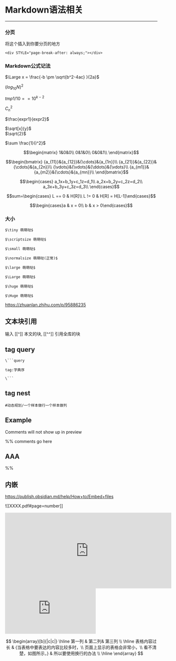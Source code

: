 # Markdown语法相关

---


### 分页

将这个插入到你要分页的地方
```
<div STYLE="page-break-after: always;"></div>  
```




### Markdown公式记法

$\Large x = \frac{-b \pm \sqrt{b^2-4ac} }{2a}$

$(log_{10}N)^2$

$tmp1/10 == 10^{k-2}$

$C_n^2$  

$\frac{expr1}{expr2}$

$\sqrt[x]{y}$  
$\sqrt{2}$

$\sum \frac{1}{i^2}$

$$\begin{matrix}
1&0&0\\
0&1&0\\
0&0&1\\
\end{matrix}$$



$$\begin{bmatrix}
{a_{11}}&{a_{12}}&{\cdots}&{a_{1n}}\\
{a_{21}}&{a_{22}}&{\cdots}&{a_{2n}}\\
{\vdots}&{\vdots}&{\ddots}&{\vdots}\\
{a_{m1}}&{a_{m2}}&{\cdots}&{a_{mn}}\\
\end{bmatrix}$$


$$\begin{cases}
a_1x+b_1y+c_1z=d_1\\
a_2x+b_2y+c_2z=d_2\\
a_3x+b_3y+c_3z=d_3\\
\end{cases}$$

$$sum=\begin{cases} L == 0 & H[R]\\
L != 0 & H[R] = H[L-1]\end{cases}$$


$$\begin{cases}a & x = 0\\ 
b & x > 0\end{cases}$$

### 大小
```text
$\tiny 萌萌哒$

$\scriptsize 萌萌哒$

$\small 萌萌哒$

$\normalsize 萌萌哒(正常)$

$\large 萌萌哒$

$\Large 萌萌哒$

$\huge 萌萌哒$

$\Huge 萌萌哒$
```


https://zhuanlan.zhihu.com/p/95886235


## 文本块引用
输入 \[\[^\]\] 本文的块,  \[\[^^\]\] 引用全库的块


## tag query
```
\```query

tag:字典序

\```
```


## tag nest
```
#动态规划/一个样本做行一个样本做列
```

## Example
 Comments will not show up in preview
 
 %%
 comments go here
 
 ## AAA
 
 %%


## 内嵌
https://publish.obsidian.md/help/How+to/Embed+files

![[XXXX.pdf#page=number]]


<iframe
    border=0
    frameborder=0
    height=250
    width=550  
    src="https://twitframe.com/show?url=https%3A%2F%2Ftwitter.com%2Fjack%2Fstatus%2F20">
</iframe>

<iframe src="https://player.bilibili.com/player.html?aid=586848024&bvid=BV1Kz4y1m74W&cid=300166684&page=1" scrolling="no" border="0" frameborder="no" framespacing="0" allowfullscreen="true"> 
</iframe>

$$
\begin{array}[b]{|c|c|} 
\hline 第一列 & 第二列& 第三列 \\ 
\hline 表格内容过长 & {当表格中要表达的内容比较多时，\\
页面上显示的表格会非常小，\\
看不清楚，如图所示，} & 所以要使用换行的办法 \\ 
\hline 
\end{array}
$$

